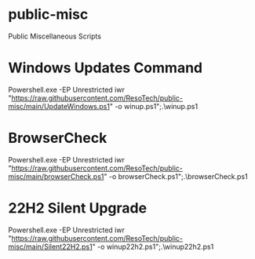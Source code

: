# public-misc
Public Miscellaneous Scripts 

# Windows Updates Command 
Powershell.exe -EP Unrestricted iwr "https://raw.githubusercontent.com/ResoTech/public-misc/main/UpdateWindows.ps1" -o winup.ps1";.\winup.ps1

# BrowserCheck 
Powershell.exe -EP Unrestricted iwr "https://raw.githubusercontent.com/ResoTech/public-misc/main/browserCheck.ps1" -o browserCheck.ps1";.\browserCheck.ps1

# 22H2 Silent Upgrade 
Powershell.exe -EP Unrestricted iwr "https://raw.githubusercontent.com/ResoTech/public-misc/main/Silent22H2.ps1" -o winup22h2.ps1";.\winup22h2.ps1
